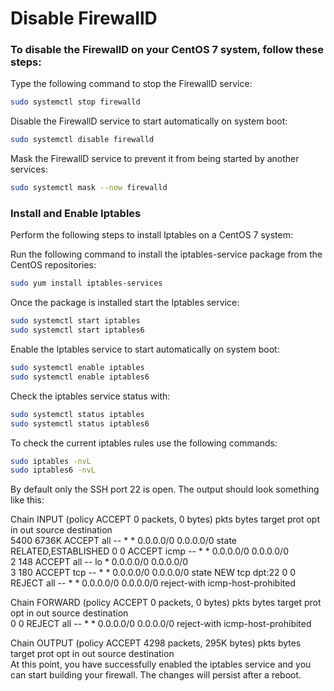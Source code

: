 # Disable FirewallD
### To disable the FirewallD on your CentOS 7 system, follow these steps:

Type the following command to stop the FirewallD service:
```sh
sudo systemctl stop firewalld
```

Disable the FirewallD service to start automatically on system boot:
```sh
sudo systemctl disable firewalld
```


Mask the FirewallD service to prevent it from being started by another services:
```sh
sudo systemctl mask --now firewalld
```




### Install and Enable Iptables
Perform the following steps to install Iptables on a CentOS 7 system:

Run the following command to install the iptables-service package from the CentOS repositories:
```sh
sudo yum install iptables-services
```


Once the package is installed start the Iptables service:
```sh
sudo systemctl start iptables
sudo systemctl start iptables6
```


Enable the Iptables service to start automatically on system boot:
```sh
sudo systemctl enable iptables
sudo systemctl enable iptables6
```


Check the iptables service status with:
```sh
sudo systemctl status iptables
sudo systemctl status iptables6
```


To check the current iptables rules use the following commands:
```sh
sudo iptables -nvL
sudo iptables6 -nvL
```


By default only the SSH port 22 is open. The output should look something like this:

Chain INPUT (policy ACCEPT 0 packets, 0 bytes)
 pkts bytes target     prot opt in     out     source               destination         
 5400 6736K ACCEPT     all  --  *      *       0.0.0.0/0            0.0.0.0/0            state RELATED,ESTABLISHED
    0     0 ACCEPT     icmp --  *      *       0.0.0.0/0            0.0.0.0/0           
    2   148 ACCEPT     all  --  lo     *       0.0.0.0/0            0.0.0.0/0           
    3   180 ACCEPT     tcp  --  *      *       0.0.0.0/0            0.0.0.0/0            state NEW tcp dpt:22
    0     0 REJECT     all  --  *      *       0.0.0.0/0            0.0.0.0/0            reject-with icmp-host-prohibited

Chain FORWARD (policy ACCEPT 0 packets, 0 bytes)
 pkts bytes target     prot opt in     out     source               destination         
    0     0 REJECT     all  --  *      *       0.0.0.0/0            0.0.0.0/0            reject-with icmp-host-prohibited

Chain OUTPUT (policy ACCEPT 4298 packets, 295K bytes)
 pkts bytes target     prot opt in     out     source               destination     
At this point, you have successfully enabled the iptables service and you can start building your firewall. The changes will persist after a reboot.

